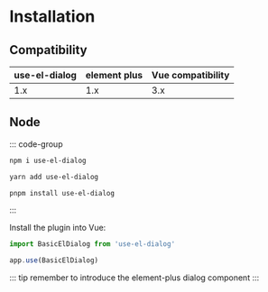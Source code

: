 # Installation

## Compatibility

| use-el-dialog | element plus | Vue compatibility |
| ------------ | ------- | ----------------- |
| 1.x          | 1.x  | 3.x               |

## Node

::: code-group

```bash [npm]
npm i use-el-dialog
```

```bash [yarn]
yarn add use-el-dialog
```

```bash [pnpm]
pnpm install use-el-dialog
```

:::

Install the plugin into Vue:

```javascript
import BasicElDialog from 'use-el-dialog'

app.use(BasicElDialog)
```

::: tip
remember to introduce the element-plus dialog component
:::
